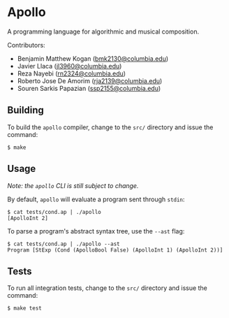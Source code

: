 Apollo
======

A programming language for algorithmic and musical composition.

Contributors:

 * Benjamin Matthew Kogan (bmk2130@columbia.edu)
 * Javier Llaca (jl3960@columbia.edu)
 * Reza Nayebi (rn2324@columbia.edu)
 * Roberto Jose De Amorim (rja2139@columbia.edu)
 * Souren Sarkis Papazian (ssp2155@columbia.edu)

Building
--------

To build the `apollo` compiler, change to the `src/` directory and issue the command:

~~~~~~~~~~~~~~~~~~~~~~~~~~~~~~~~~~~~~~~~~~~~~~~~~~~~~~~~~~~~~~~~~~~~~~~~~~~~~~
$ make
~~~~~~~~~~~~~~~~~~~~~~~~~~~~~~~~~~~~~~~~~~~~~~~~~~~~~~~~~~~~~~~~~~~~~~~~~~~~~~

Usage
-----

*Note: the `apollo` CLI is still subject to change.*

By default, `apollo` will evaluate a program sent through `stdin`:

~~~~~~~~~~~~~~~~~~~~~~~~~~~~~~~~~~~~~~~~~~~~~~~~~~~~~~~~~~~~~~~~~~~~~~~~~~~~~~
$ cat tests/cond.ap | ./apollo
[ApolloInt 2]
~~~~~~~~~~~~~~~~~~~~~~~~~~~~~~~~~~~~~~~~~~~~~~~~~~~~~~~~~~~~~~~~~~~~~~~~~~~~~~

To parse a program's abstract syntax tree, use the `--ast` flag:

~~~~~~~~~~~~~~~~~~~~~~~~~~~~~~~~~~~~~~~~~~~~~~~~~~~~~~~~~~~~~~~~~~~~~~~~~~~~~~
$ cat tests/cond.ap | ./apollo --ast
Program [StExp (Cond (ApolloBool False) (ApolloInt 1) (ApolloInt 2))]
~~~~~~~~~~~~~~~~~~~~~~~~~~~~~~~~~~~~~~~~~~~~~~~~~~~~~~~~~~~~~~~~~~~~~~~~~~~~~~

Tests
-----

To run all integration tests, change to the `src/` directory and issue the command:

~~~~~~~~~~~~~~~~~~~~~~~~~~~~~~~~~~~~~~~~~~~~~~~~~~~~~~~~~~~~~~~~~~~~~~~~~~~~~~
$ make test
~~~~~~~~~~~~~~~~~~~~~~~~~~~~~~~~~~~~~~~~~~~~~~~~~~~~~~~~~~~~~~~~~~~~~~~~~~~~~~

